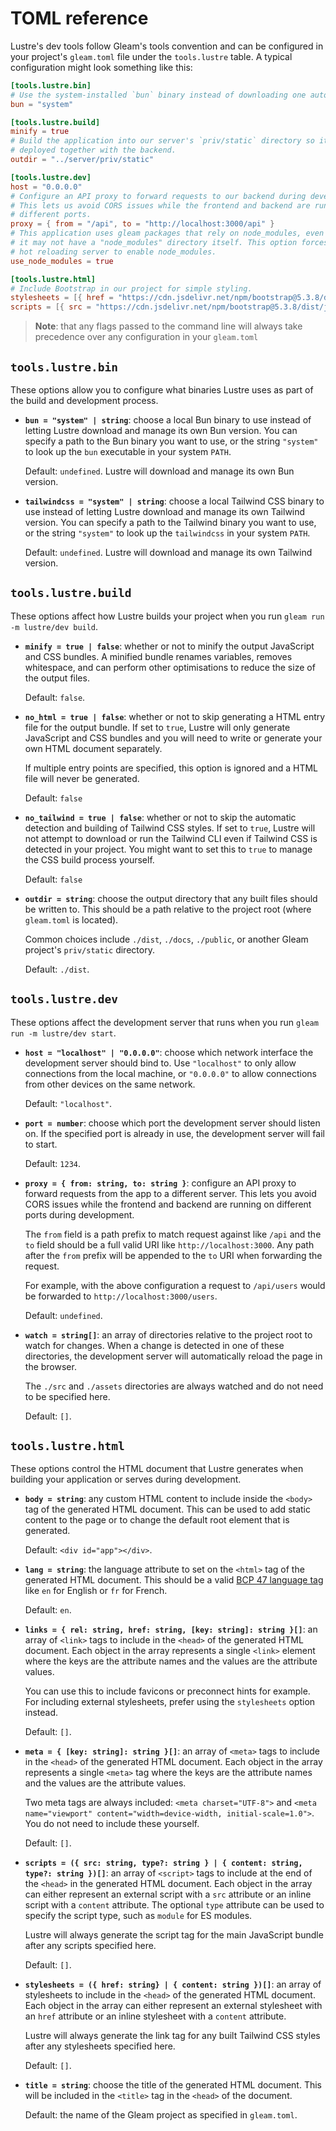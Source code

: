 # TOML reference

Lustre's dev tools follow Gleam's tools convention and can be configured in your
project's `gleam.toml` file under the `tools.lustre` table. A typical configuration
might look something like this:

```toml
[tools.lustre.bin]
# Use the system-installed `bun` binary instead of downloading one automatically.
bun = "system"

[tools.lustre.build]
minify = true
# Build the application into our server's `priv/static` directory so it can be
# deployed together with the backend.
outdir = "../server/priv/static"

[tools.lustre.dev]
host = "0.0.0.0"
# Configure an API proxy to forward requests to our backend during development.
# This lets us avoid CORS issues while the frontend and backend are running on
# different ports.
proxy = { from = "/api", to = "http://localhost:3000/api" }
# This application uses gleam packages that rely on node_modules, even though
# it may not have a "node_modules" directory itself. This option forces the
# hot reloading server to enable node_modules.
use_node_modules = true

[tools.lustre.html]
# Include Bootstrap in our project for simple styling.
stylesheets = [{ href = "https://cdn.jsdelivr.net/npm/bootstrap@5.3.8/dist/css/bootstrap.min.css" }]
scripts = [{ src = "https://cdn.jsdelivr.net/npm/bootstrap@5.3.8/dist/js/bootstrap.bundle.min.js" }]
```

> **Note**: that any flags passed to the command line will always take precedence
> over any configuration in your `gleam.toml`

## `tools.lustre.bin`

These options allow you to configure what binaries Lustre uses as part of the
build and development process.

- **`bun = "system" | string`**: choose a local Bun binary to use instead of letting
  Lustre download and manage its own Bun version. You can specify a path to the
  Bun binary you want to use, or the string `"system"` to look up the `bun`
  executable in your system `PATH`.

  Default: `undefined`. Lustre will download and manage its own Bun version.

- **`tailwindcss = "system" | string`**: choose a local Tailwind CSS binary to use
  instead of letting Lustre download and manage its own Tailwind version. You
  can specify a path to the Tailwind binary you want to use, or the string
  `"system"` to look up the `tailwindcss` in your system `PATH`.

  Default: `undefined`. Lustre will download and manage its own Tailwind version.

## `tools.lustre.build`

These options affect how Lustre builds your project when you run
`gleam run -m lustre/dev build`.

- **`minify = true | false`**: whether or not to minify the output JavaScript and
  CSS bundles. A minified bundle renames variables, removes whitespace, and can
  perform other optimisations to reduce the size of the output files.

  Default: `false`.

- **`no_html = true | false`**: whether or not to skip generating a HTML entry file
  for the output bundle. If set to `true`, Lustre will only generate JavaScript
  and CSS bundles and you will need to write or generate your own HTML document
  separately.

  If multiple entry points are specified, this option is ignored and a HTML file
  will never be generated.

  Default: `false`

- **`no_tailwind = true | false`**: whether or not to skip the automatic detection
  and building of Tailwind CSS styles. If set to `true`, Lustre will not attempt
  to download or run the Tailwind CLI even if Tailwind CSS is detected in your
  project. You might want to set this to `true` to manage the CSS build process
  yourself.

  Default: `false`

- **`outdir = string`**: choose the output directory that any built files should be
  written to. This should be a path relative to the project root (where `gleam.toml`
  is located).

  Common choices include `./dist`, `./docs`, `./public`, or another Gleam project's
  `priv/static` directory.

  Default: `./dist`.

## `tools.lustre.dev`

These options affect the development server that runs when you run
`gleam run -m lustre/dev start`.

- **`host = "localhost" | "0.0.0.0"`**: choose which network interface the development
  server should bind to. Use `"localhost"` to only allow connections from the
  local machine, or `"0.0.0.0"` to allow connections from other devices on the
  same network.

  Default: `"localhost"`.

- **`port = number`**: choose which port the development server should listen on. If
  the specified port is already in use, the development server will fail to
  start.

  Default: `1234`.

- **`proxy = { from: string, to: string }`**: configure an API proxy to forward
  requests from the app to a different server. This lets you avoid CORS issues
  while the frontend and backend are running on different ports during development.

  The `from` field is a path prefix to match request against like `/api` and the
  `to` field should be a full valid URI like `http://localhost:3000`. Any path
  after the `from` prefix will be appended to the `to` URI when forwarding the
  request.

  For example, with the above configuration a request to `/api/users` would be
  forwarded to `http://localhost:3000/users`.

  Default: `undefined`.

- **`watch = string[]`**: an array of directories relative to the project root to watch
  for changes. When a change is detected in one of these directories, the
  development server will automatically reload the page in the browser.

  The `./src` and `./assets` directories are always watched and do not need to
  be specified here.

  Default: `[]`.

## `tools.lustre.html`

These options control the HTML document that Lustre generates when building your
application or serves during development.

- **`body = string`**: any custom HTML content to include inside the `<body>` tag
  of the generated HTML document. This can be used to add static content to the
  page or to change the default root element that is generated.

  Default: `<div id="app"></div>`.

- **`lang = string`**: the language attribute to set on the `<html>` tag of the
  generated HTML document. This should be a valid
  [BCP 47 language tag](https://www.rfc-editor.org/rfc/bcp/bcp47.txt) like `en`
  for English or `fr` for French.

  Default: `en`.

- **`links = { rel: string, href: string, [key: string]: string }[]`**: an array
  of `<link>` tags to include in the `<head>` of the generated HTML document. Each
  object in the array represents a single `<link>` element where the keys are the
  attribute names and the values are the attribute values.

  You can use this to include favicons or preconnect hints for example. For including
  external stylesheets, prefer using the `stylesheets` option instead.

  Default: `[]`.

- **`meta = { [key: string]: string }[]`**: an array of `<meta>` tags to include
  in the `<head>` of the generated HTML document. Each object in the array
  represents a single `<meta>` tag where the keys are the attribute names and
  the values are the attribute values.

  Two meta tags are always included: `<meta charset="UTF-8">` and
  `<meta name="viewport" content="width=device-width, initial-scale=1.0">`. You
  do not need to include these yourself.

  Default: `[]`.

- **`scripts = ({ src: string, type?: string } | { content: string, type?: string })[]`**:
  an array of `<script>` tags to include at the end of the `<head>` in the
  generated HTML document. Each object in the array can either represent an
  external script with a `src` attribute or an inline script with a `content`
  attribute. The optional `type` attribute can be used to specify the script
  type, such as `module` for ES modules.

  Lustre will always generate the script tag for the main JavaScript bundle after
  any scripts specified here.

  Default: `[]`.

- **`stylesheets = ({ href: string} | { content: string })[]`**: an array of
  stylesheets to include in the `<head>` of the generated HTML document. Each
  object in the array can either represent an external stylesheet with an `href`
  attribute or an inline stylesheet with a `content` attribute.

  Lustre will always generate the link tag for any built Tailwind CSS styles after
  any stylesheets specified here.

  Default: `[]`.

- **`title = string`**: choose the title of the generated HTML document. This will
  be included in the `<title>` tag in the `<head>` of the document.

  Default: the name of the Gleam project as specified in `gleam.toml`.
